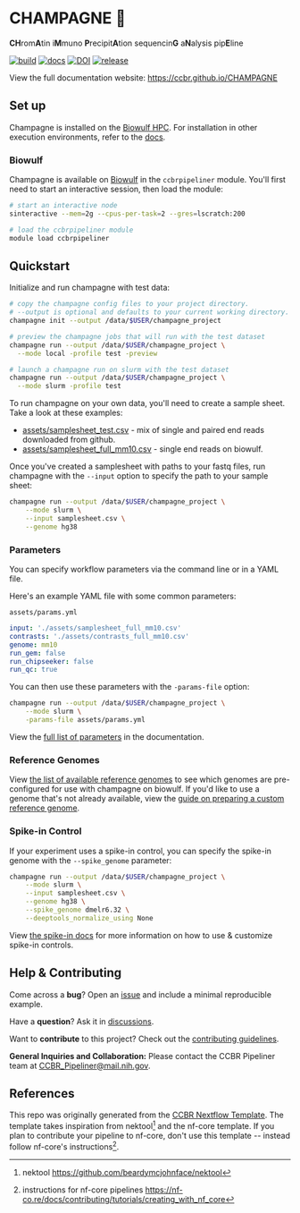 # CHAMPAGNE 🍾

**CH**rom**A**tin i**M**muno **P**recipit**A**tion sequencin**G** a**N**alysis pip**E**line

[![build](https://github.com/CCBR/CHAMPAGNE/actions/workflows/build.yml/badge.svg)](https://github.com/CCBR/CHAMPAGNE/actions/workflows/build.yml)
[![docs](https://github.com/CCBR/CHAMPAGNE/actions/workflows/docs-mkdocs.yml/badge.svg)](https://ccbr.github.io/CHAMPAGNE)
[![DOI](https://zenodo.org/badge/DOI/10.5281/zenodo.10516078.svg)](https://doi.org/10.5281/zenodo.10516078)
[![release](https://img.shields.io/github/v/release/CCBR/CHAMPAGNE?color=blue&label=latest%20release)](https://github.com/CCBR/CHAMPAGNE/releases/latest)

View the full documentation website: <https://ccbr.github.io/CHAMPAGNE>

## Set up

Champagne is installed on the [Biowulf HPC](#biowulf).
For installation in other execution environments,
refer to the [docs](https://ccbr.github.io/CHAMPAGNE/).

### Biowulf

Champagne is available on [Biowulf](https://hpc.nih.gov/) in the `ccbrpipeliner` module.
You'll first need to start an interactive session, then load the module:

```sh
# start an interactive node
sinteractive --mem=2g --cpus-per-task=2 --gres=lscratch:200

# load the ccbrpipeliner module
module load ccbrpipeliner
```

## Quickstart

Initialize and run champagne with test data:

```sh
# copy the champagne config files to your project directory.
# --output is optional and defaults to your current working directory.
champagne init --output /data/$USER/champagne_project

# preview the champagne jobs that will run with the test dataset
champagne run --output /data/$USER/champagne_project \
  --mode local -profile test -preview

# launch a champagne run on slurm with the test dataset
champagne run --output /data/$USER/champagne_project \
  --mode slurm -profile test
```

To run champagne on your own data, you'll need to create a sample sheet.
Take a look at these examples:

- [assets/samplesheet_test.csv](/assets/samplesheet_test.csv) - mix of single and paired end reads downloaded from github.
- [assets/samplesheet_full_mm10.csv](/assets/samplesheet_full_mm10.csv) - single end reads on biowulf.

Once you've created a samplesheet with paths to your fastq files,
run champagne with the `--input` option to specify the path to your sample sheet:

```sh
champagne run --output /data/$USER/champagne_project \
    --mode slurm \
    --input samplesheet.csv \
    --genome hg38
```

### Parameters

You can specify workflow parameters via the command line or in a YAML file.

Here's an example YAML file with some common parameters:

`assets/params.yml`

```YAML
input: './assets/samplesheet_full_mm10.csv'
contrasts: './assets/contrasts_full_mm10.csv'
genome: mm10
run_gem: false
run_chipseeker: false
run_qc: true
```

You can then use these parameters with the `-params-file` option:

```sh
champagne run --output /data/$USER/champagne_project \
    --mode slurm \
    -params-file assets/params.yml
```

View the [full list of parameters](https://ccbr.github.io/CHAMPAGNE/dev/guide/params)
in the documentation.

### Reference Genomes

View [the list of available reference genomes](https://ccbr.github.io/CHAMPAGNE/dev/guide/genomes)
to see which genomes are pre-configured for use with champagne on biowulf.
If you'd like to use a genome that's not already available, view the
[guide on preparing a custom reference genome](https://ccbr.github.io/CHAMPAGNE/dev/guide/genomes/#custom-reference-genome).

### Spike-in Control

If your experiment uses a spike-in control, you can specify the spike-in genome
with the `--spike_genome` parameter:

```sh
champagne run --output /data/$USER/champagne_project \
    --mode slurm \
    --input samplesheet.csv \
    --genome hg38 \
    --spike_genome dmelr6.32 \
    --deeptools_normalize_using None
```

View [the spike-in docs](https://ccbr.github.io/CHAMPAGNE/dev/guide/spike-in/)
for more information on how to use & customize spike-in controls.

## Help & Contributing

Come across a **bug**? Open an [issue](https://github.com/CCBR/CHAMPAGNE/issues)
and include a minimal reproducible example.

Have a **question**? Ask it in
[discussions](https://github.com/CCBR/CHAMPAGNE/discussions).

Want to **contribute** to this project? Check out the
[contributing guidelines](.github/CONTRIBUTING.md).

**General Inquiries and Collaboration:** Please contact the CCBR Pipeliner team
at [CCBR_Pipeliner@mail.nih.gov](mailto:CCBR_Pipeliner@mail.nih.gov).

## References

This repo was originally generated from the
[CCBR Nextflow Template](https://github.com/CCBR/CCBR_NextflowTemplate).
The template takes inspiration from nektool[^1] and the nf-core template.
If you plan to contribute your pipeline to nf-core, don't use this template --
instead follow nf-core's instructions[^2].

[^1]: nektool https://github.com/beardymcjohnface/nektool
[^2]: instructions for nf-core pipelines https://nf-co.re/docs/contributing/tutorials/creating_with_nf_core
